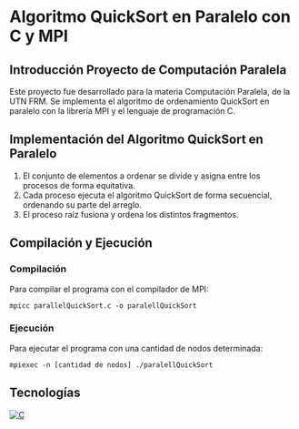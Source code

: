 # Algoritmo QuickSort en Paralelo con C y MPI
## Introducción Proyecto de Computación Paralela
Este proyecto fue desarrollado para la materia Computación Paralela, de la UTN FRM. Se implementa el algoritmo de ordenamiento QuickSort en paralelo con la librería MPI y el lenguaje de programación C.
## Implementación del Algoritmo QuickSort en Paralelo
1. El conjunto de elementos a ordenar se divide y asigna entre los procesos de forma equitativa.
2. Cada proceso ejecuta el algoritmo QuickSort de forma secuencial, ordenando su parte del arreglo.
3. El proceso raíz fusiona y ordena los distintos fragmentos.
## Compilación y Ejecución
### Compilación
Para compilar el programa con el compilador de MPI:
```
mpicc parallelQuickSort.c -o paralellQuickSort
```
### Ejecución
Para ejecutar el programa con una cantidad de nodos determinada:
```
mpiexec -n [cantidad de nodos] ./paralellQuickSort
```
## Tecnologías
[![C](https://skillicons.dev/icons?i=c)](https://skillicons.dev)
